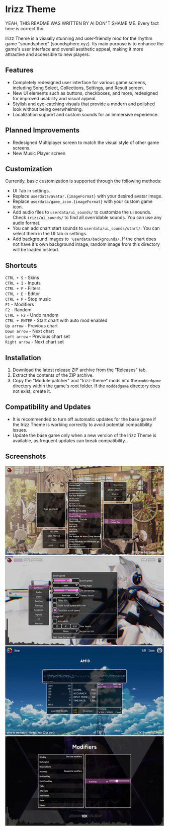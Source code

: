 # Irizz Theme
YEAH, THIS README WAS WRITTEN BY AI DON"T SHAME ME. Every fact here is correct tho.

Irizz Theme is a visually stunning and user-friendly mod for the rhythm game "soundsphere" (soundsphere.xyz). Its main purpose is to enhance the game's user interface and overall aesthetic appeal, making it more attractive and accessible to new players.

## Features

- Completely redesigned user interface for various game screens, including Song Select, Collections, Settings, and Result screen.
- New UI elements such as buttons, checkboxes, and more, redesigned for improved usability and visual appeal.
- Stylish and eye-catching visuals that provide a modern and polished look without being overwhelming.
- Localization support and custom sounds for an immersive experience.

## Planned Improvements

- Redesigned Multiplayer screen to match the visual style of other game screens.
- New Music Player screen

## Customization

Currently, basic customization is supported through the following methods:

- UI Tab in settings.
- Replace `userdata/avatar.{imageFormat}` with your desired avatar image.
- Replace `userdata/game_icon.{imageFormat}` with your custom game icon.
- Add audio files to `userdata/ui_sounds/` to customize the ui sounds. Check `irizz/ui_sounds/` to find all overridable sounds. You can use any audio format.
- You can add chart start sounds to `userdata/ui_sounds/start/`. You can select them in the UI tab in settings.
- Add background images to `'userdata/backgrounds/`. If the chart does not have it's own background image, random image from this directory will be loaded instead.

## Shortcuts
`CTRL + S` - Skins  
`CTRL + I` - Inputs  
`CTRL + F` - Filters  
`CTRL + E` - Editor  
`CTRL + P` - Stop music  
`F1` - Modifiers  
`F2` - Random  
`CTRL + F2` - Undo random  
`CTRL + ENTER` - Start chart with auto mod enabled  
`Up arrow` - Previous chart  
`Down arrow` - Next chart  
`Left arrow` - Previous chart set  
`Right arrow` - Next chart set  

## Installation

1. Download the latest release ZIP archive from the "Releases" tab.
2. Extract the contents of the ZIP archive.
3. Copy the "Module patcher" and "Irizz-theme" mods into the `moddedgame` directory within the game's root folder. If the `moddedgame` directory does not exist, create it.

## Compatibility and Updates

- It is recommended to turn off automatic updates for the base game if the Irizz Theme is working correctly to avoid potential compatibility issues.
- Update the base game only when a new version of the Irizz Theme is available, as frequent updates can break compatibility.

## Screenshots

![Song select screenshot](screenshots/song_select.png?raw=true)
![Settings screenshot](screenshots/settings.png?raw=true)
![Result screenshot](screenshots/result.png?raw=true)
![Modifiers_screenshot](screenshots/modifiers.png?raw=true)
